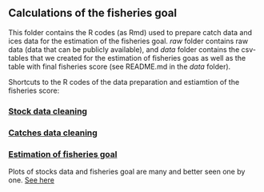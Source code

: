 ## Calculations of the fisheries goal

This folder contains the R codes (as Rmd) used to prepare catch data and ices data for the estimation of the fisheries goal.
*raw* folder contains raw data (data that can be publicly available), and *data* folder contains the csv-tables that we created for the estimation of fisheries goas as well as the table with final fisheries score (see README.md in the *data* folder).

Shortcuts to the R codes of the data preparation and estiamtion of the fisheries score:


### [Stock data cleaning](https://ohi-norway.github.io/nor-prep/prep/food_provision/Fisheries/stocks_data.html)

### [Catches data cleaning](https://ohi-norway.github.io/nor-prep/prep/food_provision/Fisheries/catch_data.html#final-cleaning-inserting-missing-names-of-municipalities-aggregating-catch-data-for-months-and-fleet-sizes)

### [Estimation of fisheries goal](https://ohi-norway.github.io/norprep/prep/food_provision/Fisheries/fish_score_calculation.html)

Plots of stocks data and fisheries goal are many and better seen one by one.
[See here](https://github.com/OHI-Norway/nor-prep/tree/gh-pages/prep/food_provision/Fisheries/figs)



